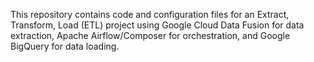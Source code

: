 This repository contains code and configuration files for an Extract, Transform, Load (ETL) project using Google Cloud Data Fusion for data extraction, Apache Airflow/Composer for orchestration, and Google BigQuery for data loading.
